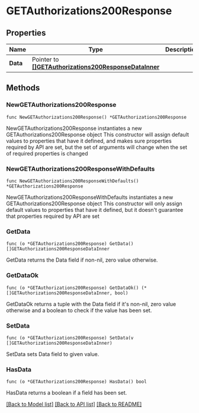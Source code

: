 # GETAuthorizations200Response

## Properties

Name | Type | Description | Notes
------------ | ------------- | ------------- | -------------
**Data** | Pointer to [**[]GETAuthorizations200ResponseDataInner**](GETAuthorizations200ResponseDataInner.md) |  | [optional] 

## Methods

### NewGETAuthorizations200Response

`func NewGETAuthorizations200Response() *GETAuthorizations200Response`

NewGETAuthorizations200Response instantiates a new GETAuthorizations200Response object
This constructor will assign default values to properties that have it defined,
and makes sure properties required by API are set, but the set of arguments
will change when the set of required properties is changed

### NewGETAuthorizations200ResponseWithDefaults

`func NewGETAuthorizations200ResponseWithDefaults() *GETAuthorizations200Response`

NewGETAuthorizations200ResponseWithDefaults instantiates a new GETAuthorizations200Response object
This constructor will only assign default values to properties that have it defined,
but it doesn't guarantee that properties required by API are set

### GetData

`func (o *GETAuthorizations200Response) GetData() []GETAuthorizations200ResponseDataInner`

GetData returns the Data field if non-nil, zero value otherwise.

### GetDataOk

`func (o *GETAuthorizations200Response) GetDataOk() (*[]GETAuthorizations200ResponseDataInner, bool)`

GetDataOk returns a tuple with the Data field if it's non-nil, zero value otherwise
and a boolean to check if the value has been set.

### SetData

`func (o *GETAuthorizations200Response) SetData(v []GETAuthorizations200ResponseDataInner)`

SetData sets Data field to given value.

### HasData

`func (o *GETAuthorizations200Response) HasData() bool`

HasData returns a boolean if a field has been set.


[[Back to Model list]](../README.md#documentation-for-models) [[Back to API list]](../README.md#documentation-for-api-endpoints) [[Back to README]](../README.md)


